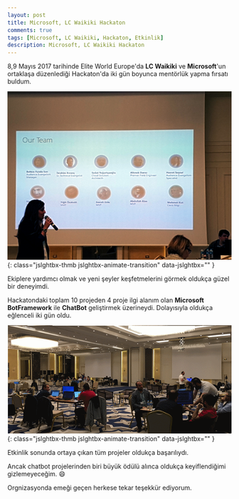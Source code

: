 ```yaml
---
layout: post
title: Microsoft, LC Waikiki Hackaton
comments: true
tags: [Microsoft, LC Waikiki, Hackaton, Etkinlik]
description: Microsoft, LC Waikiki Hackaton
---
```


8,9 Mayıs 2017 tarihinde Elite World Europe'da  **LC Waikiki** ve **Microsoft**'un ortaklaşa düzenlediği Hackaton'da iki gün boyunca mentörlük yapma fırsatı buldum.

![SC01](/assets/images/posts/2017051001/sc01.jpg){: class="jslghtbx-thmb jslghtbx-animate-transition" data-jslghtbx="" }

Ekiplere yardımcı olmak ve yeni şeyler keşfetmelerini görmek oldukça güzel bir deneyimdi.

Hackatondaki toplam 10 projeden 4 proje ilgi alanım olan **Microsoft BotFramework** ile **ChatBot** geliştirmek üzerineydi. Dolayısıyla oldukça eğlenceli iki gün oldu.

![SC02](/assets/images/posts/2017051001/sc02.png){: class="jslghtbx-thmb jslghtbx-animate-transition" data-jslghtbx="" }

Etkinlik sonunda ortaya çıkan tüm projeler oldukça başarılıydı. 

Ancak chatbot projelerinden biri büyük ödülü alınca oldukça keyiflendiğimi gizlemeyeceğim. 😄

Orgnizasyonda emeği geçen herkese tekar teşekkür ediyorum.
